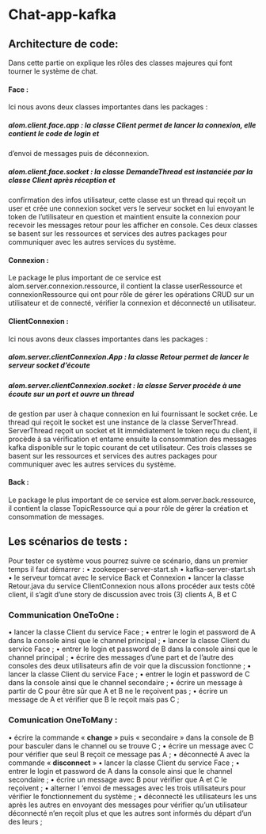 # Chat-app-kafka
## Architecture de code:
Dans cette partie on explique les rôles des classes majeures qui font tourner le système de chat.
#### Face :
Ici nous avons deux classes importantes dans les packages :
##### alom.client.face.app : la classe Client permet de lancer la connexion, elle contient le code de login et
d’envoi de messages puis de déconnexion.
##### alom.client.face.socket : la classe DemandeThread est instanciée par la classe Client après réception et
confirmation des infos utilisateur, cette classe est un thread qui reçoit un user et crée une connexion socket
vers le serveur socket en lui envoyant le token de l’utilisateur en question et maintient ensuite la connexion
pour recevoir les messages retour pour les afficher en console.
Ces deux classes se basent sur les ressources et services des autres packages pour communiquer avec les
autres services du système.
#### Connexion :
Le package le plus important de ce service est alom.server.connexion.ressource, il contient la classe
userRessource et connexionRessource qui ont pour rôle de gérer les opérations CRUD sur un utilisateur et de
connecté, vérifier la connexion et déconnecté un utilisateur.
#### ClientConnexion :
Ici nous avons deux classes importantes dans les packages :
##### alom.server.clientConnexion.App : la classe Retour permet de lancer le serveur socket d’écoute
##### alom.server.clientConnexion.socket : la classe Server procède à une écoute sur un port et ouvre un thread
de gestion par user à chaque connexion en lui fournissant le socket crée. Le thread qui reçoit le socket est une
instance de la classe ServerThread.
ServerThread reçoit un socket et lit immédiatement le token reçu du client, il procède à sa vérification et
entame ensuite la consommation des messages kafka disponible sur le topic courant de cet utilisateur.
Ces trois classes se basent sur les ressources et services des autres packages pour communiquer avec les
autres services du système.
#### Back :
Le package le plus important de ce service est alom.server.back.ressource, il contient la classe
TopicRessource qui a pour rôle de gérer la création et consommation de messages.

## Les scénarios de tests :
Pour tester ce système vous pourrez suivre ce scénario, dans un premier temps il faut démarrer :
• zookeeper-server-start.sh
• kafka-server-start.sh
• le serveur tomcat avec le service Back et Connexion
• lancer la classe Retour.java du service ClientConnexion
nous allons procéder aux tests côté client, il s’agit d’une story de discussion avec trois (3) clients A, B et C
### Communication OneToOne :
• lancer la classe Client du service Face ;
• entrer le login et password de A dans la console ainsi que le channel principal ;
• lancer la classe Client du service Face ;
• entrer le login et password de B dans la console ainsi que le channel principal ;
• écrire des messages d’une part et de l’autre des consoles des deux utilisateurs afin de voir que la
discussion fonctionne ;
• lancer la classe Client du service Face ;
• entrer le login et password de C dans la console ainsi que le channel secondaire ;
• écrire un message à partir de C pour être sûr que A et B ne le reçoivent pas ;
• écrire un message de A et vérifier que B le reçoit mais pas C ;
### Comunication OneToMany :
• écrire la commande « **change** » puis « secondaire » dans la console de B pour basculer dans
le channel ou se trouve C ;
• écrire un message avec C pour vérifier que seul B reçoit ce message pas A ;
• déconnecté A avec la commande « **disconnect** »
• lancer la classe Client du service Face ;
• entrer le login et password de A dans la console ainsi que le channel secondaire ;
• écrire un message avec B pour vérifier que A et C le reçoivent ;
• alterner l ‘envoi de messages avec les trois utilisateurs pour vérifier le fonctionnement du
système ;
• déconnecté les utilisateurs les uns après les autres en envoyant des messages pour vérifier qu’un
utilisateur déconnecté n’en reçoit plus et que les autres sont informés du départ d’un des leurs ;
